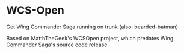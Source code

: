 WCS-Open
========

Get Wing Commander Saga running on trunk (also: bearded-batman)

Based on MatthTheGeek's WCSOpen project, which predates Wing Commander Saga's source code release.
